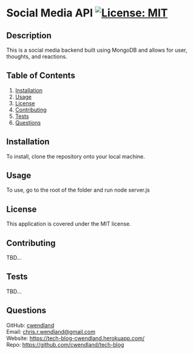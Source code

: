 # Social Media API [![License: MIT](https://img.shields.io/badge/License-MIT-yellow.svg)](https://opensource.org/licenses/MIT)<br>
  ## Description<br>
  This is a social media backend built using MongoDB and allows for user, thoughts, and reactions.<br>
  ## Table of Contents<br>
  1. [Installation](#installation)
  2. [Usage](#usage)
  3. [License](#license)
  4. [Contributing](#contributing)
  5. [Tests](#tests)
  6. [Questions](#questions)<br>
  ## Installation<br>
  To install, clone the repository onto your local machine.<br>
  ## Usage<br>
  To use, go to the root of the folder and run node server.js<br>
  ## License<br>
  This application is covered under the MIT license.<br>
  ## Contributing<br>
  TBD...<br>
  ## Tests<br>
  TBD...<br>
  ## Questions<br>
  GitHub: [cwendland](https://github.com/cwendland/)<br>
  Email: chris.r.wendland@gmail.com <br>
  Website: https://tech-blog-cwendland.herokuapp.com/ <br>
  Repo: https://github.com/cwendland/tech-blog

